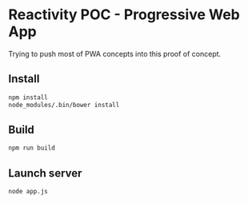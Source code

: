 # Reactivity POC - Progressive Web App

Trying to push most of PWA concepts into this proof of concept.

## Install

```sh
npm install
node_modules/.bin/bower install
```


## Build

```sh
npm run build
```


## Launch server

```sh
node app.js
```


